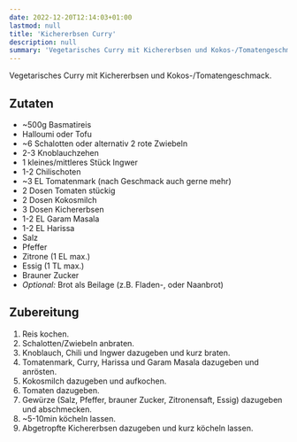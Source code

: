 ```yaml
---
date: 2022-12-20T12:14:03+01:00
lastmod: null
title: 'Kichererbsen Curry'
description: null
summary: 'Vegetarisches Curry mit Kichererbsen und Kokos-/Tomatengeschmack.'
---
```


Vegetarisches Curry mit Kichererbsen und Kokos-/Tomatengeschmack.

## Zutaten

- ~500g Basmatireis
- Halloumi oder Tofu
- ~6 Schalotten oder alternativ 2 rote Zwiebeln
- 2-3 Knoblauchzehen
- 1 kleines/mittleres Stück Ingwer
- 1-2 Chilischoten
- ~3 EL Tomatenmark (nach Geschmack auch gerne mehr)
- 2 Dosen Tomaten stückig
- 2 Dosen Kokosmilch
- 3 Dosen Kichererbsen
- 1-2 EL Garam Masala
- 1-2 EL Harissa
- Salz
- Pfeffer
- Zitrone (1 EL max.)
- Essig (1 TL max.)
- Brauner Zucker
- _Optional:_ Brot als Beilage (z.B. Fladen-, oder Naanbrot)

## Zubereitung

1. Reis kochen.
2. Schalotten/Zwiebeln anbraten.
3. Knoblauch, Chili und Ingwer dazugeben und kurz braten.
4. Tomatenmark, Curry, Harissa und Garam Masala dazugeben und anrösten.
5. Kokosmilch dazugeben und aufkochen.
6. Tomaten dazugeben.
7. Gewürze (Salz, Pfeffer, brauner Zucker, Zitronensaft, Essig) dazugeben und abschmecken.
8. ~5-10min köcheln lassen.
9. Abgetropfte Kichererbsen dazugeben und kurz köcheln lassen.
